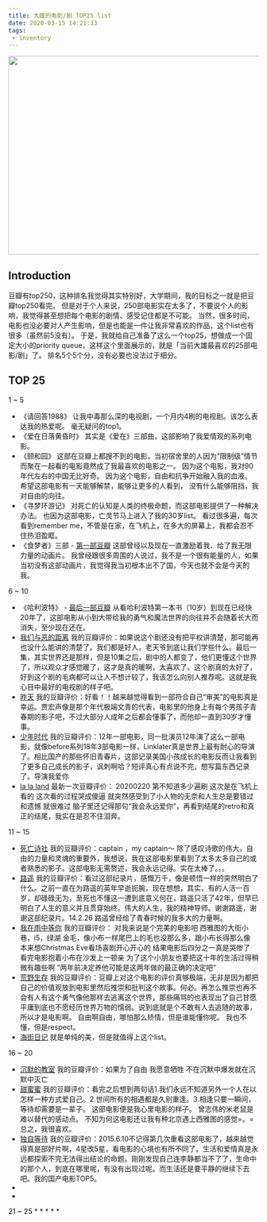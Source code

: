 ```yaml
---
title: 大雄的电影/剧 TOP25 list
date: 2020-03-15 14:21:33
tags: 
 - inventory
---
```


<img src="https://personal-bucket-prod.s3-us-west-2.amazonaws.com/others/top+25.jpg" width = "740" height = "400"/>

<!-- more -->
## Introduction
豆瓣有top250，这种排名我觉得其实特别好，大学期间，我的目标之一就是把豆瓣top250看完。
但是对于个人来说，250部电影实在太多了，不要说个人的影响，我觉得甚至想把每个电影的剧情、感受记住都是不可能。
当然，很多时间，电影也没必要对人产生影响，但是也能是一件让我非常喜欢的作品，这个list也有很多（虽然前5没有）。
于是，我就给自己准备了这么一个top25，想做成一个固定大小的priority queue，这样这个里面展示的，就是「当前大雄最喜欢的25部电影/剧」了。
排名5个5个分，没有必要也没法过于细分。

## TOP 25
1 ~ 5
* 《请回答1988》
让我中毒那么深的电视剧，一个月内4刷的电视剧。该怎么表达我的热爱呢。
毫无疑问的top1。
* 《爱在日落黄昏时》
其实是《爱在》三部曲，这部影响了我爱情观的系列电影。
* 《颐和园》
这部在豆瓣上都搜不到的电影，当初宿舍里的人因为“限制级”情节而聚在一起看的电影竟然成了我最喜欢的电影之一。
因为这个电影，我对90年代左右的中国无比好奇。
因为这个电影，自由和抗争开始融入我的血液。
希望这部电影有一天能够解禁，能够让更多的人看到，
没有什么能够阻挡，我对自由的向往。
* 《寻梦环游记》
对死亡的认知是人类的终极命题，而这部电影提供了一种解决办法。
也因为这部电影，亡灵节马上进入了我的30岁list。
看过很多遍，每次看到remember me，不管是在家，在飞机上，在多大的屏幕上，我都会忍不住热泪盈眶。
* 《食梦者》三部 - [第一部豆瓣](https://movie.douban.com/subject/4195628/)
这部曾经以及现在一直激励着我、给了我无限力量的动画片。
我曾经跟很多周围的人说过，我不是一个很有能量的人，如果当初没有这部动画片，我觉得我当初根本出不了国，今天也就不会是今天的我。

6 ~ 10
* 《哈利波特》 - [最后一部豆瓣](https://movie.douban.com/subject/3011235/)
从看哈利波特第一本书（10岁）到现在已经快20年了，这部电影从小到大带给我的勇气和魔法世界的向往并不会随着长大而消失，至少现在还在。
* [我们与恶的距离](https://movie.douban.com/subject/30181230/)
我的豆瓣评价：如果说这个剧还没有把平权讲清楚，那可能再也没什么能讲的清楚了。我们都是好人，老天爷到底让我们学些什么。最后一集，其实世界还是那样，但是10集之后，剧中的人都变了，他们更懂这个世界了，所以观众才感觉暖了，这才是真的暖啊，太喜欢了。这个剧真的太好了，好到这个剧的毛病都可以让人不想计较了，我该怎么向别人推荐呢。这就是我心目中最好的电视剧的样子吧。
* [昨天](https://movie.douban.com/subject/1308086/)
我的豆瓣评价：好看！！越来越觉得看到一部符合自己“审美”的电影真是幸运。贾宏声像是那个年代极端文青的代表，电影里的他身上有每个男孩子青春期的影子吧，不过大部分人成年之后都会懂事了，而他却一直到30岁才懂事。
* [少年时代](https://movie.douban.com/subject/2209575/)
我的豆瓣评价：12年一部电影，同一批演员12年演了这么一部电影，就像before系列18年3部电影一样，Linklater真是世界上最有耐心的导演了。相比国产的那些怀旧青春片，这部记录美国小孩成长的电影反而让我看到了更多自己成长的影子，讽刺啊哈？短评真心有点说不完，想写篇东西记录了。导演我爱你
* [la la land](https://movie.douban.com/subject/25934014/)
最新一次豆瓣评价：
20200220 第不知道多少遍刷 这次是在飞机上看的 这次看的过程哭成傻逼 就突然感受到了小人物的无奈和人生总是要错过和遗憾 就很难过
脑子里还记得那句“我会永远爱你”，再看到结尾的retro和真正的结尾，我实在是忍不住泪奔。

11 ~ 15
* [死亡诗社](https://movie.douban.com/subject/1291548/)
我的豆瓣评价：captain ，my captain〜 除了感叹诗歌的伟大，自由的力量和灵魂的重要外，我想说，我在这部电影里看到了太多太多自己的或者熟悉的影子。这部电影无需赘述，我会永远记得。实在太棒了。。。
* [路遥](https://movie.douban.com/subject/7051283/)
我的豆瓣评价：看过这部纪录片，感慨万千，像是顿悟一样的突然明白了什么。之前一直在为路遥的英年早逝扼腕，现在想想，其实，有的人活一百岁，却碌碌无为，至死也不懂这一遭到底意义何在，路遥只活了42年，但早已明白了人生的意义并且贯穿始终。伟大的人生，我的精神导师。谢谢路遥，谢谢这部纪录片。14.2.26
路遥曾经给了青春时候的我多大的力量啊。
* [我在雨中等你](https://movie.douban.com/subject/3882427/)
我的豆瓣评价：
对我来说是个完美的电影吧 西雅图的大街小巷，i5，绿湖 金毛，像小布一样尾巴上的毛也没那么多，跟小布长得那么像 本来想Christmas Eve看场喜剧开心开心的 结果电影后四分之一真是哭惨了 看完电影抱着小布在沙发上一顿亲 为了这个小朋友也要把这十年的生活过得稍微有趣些啊 ”两年前决定养他可能是这两年做的最正确的决定吧”
* [荒野生存](https://movie.douban.com/subject/1905462/)
我的豆瓣评价：豆瓣上对这个电影的评价真够极端，无非是因为都把自己的价值观放到电影里然后推崇和批判这个故事。何必。再怎么推崇也再不会有人有这个勇气像他那样去逃离这个世界，那些痛骂的也表现出了自己甘愿平庸到底也不愿经历世界万物的懦弱。说到底就是个不敢有人去追随的故事，所以才是电影啊。
自由啊自由，哪怕那么矫情，但是谁能懂你呢。
我也不懂，但是respect。
* [海街日记](https://movie.douban.com/subject/25895901/)
就是单纯的美，但是就值得上这个list。

16 ~ 20
* [沉默的教室](https://movie.douban.com/subject/27608785/)
我的豆瓣评价：如果为了自由 我愿意牺牲
不在沉默中爆发就在沉默中灭亡
* [甜蜜蜜](https://movie.douban.com/subject/1305164/)
我的豆瓣评价：看完之后想到两句话1.我们永远不知道另外一个人在以怎样一种方式爱自己。2.世间所有的相遇都是久别重逢。3.相逢只要一瞬间，等待却需要是一辈子。 这部电影便是我心里电影的样子。 曾志伟的米老鼠是难以替代的感动点。 不知为何这电影还让我有种北京遇上西雅图的感觉=。= 总之，我很喜欢。
* [独自等待](https://movie.douban.com/subject/1308741/)
我的豆瓣评价：2015.6.10不记得第几次重看这部电影了，越来越觉得真是部好片啊，4星改5星，看电影的心境也有所不同了。生活和爱情真是永远都探索不完无法得出结论的命题。刚刚发现自己连李静都当不了了，生命中的那个人，到底在哪里呢，有没有出现过呢。而生活还是要平静的继续下去吧。我的国产电影TOP5。
* 
* 

21 ~ 25
* 
* 
* 
* 
* 










